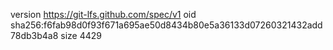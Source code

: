 version https://git-lfs.github.com/spec/v1
oid sha256:f6fab98d0f93f671a695ae50d8434b80e5a36133d07260321432add78db3b4a8
size 4429
